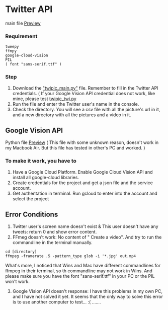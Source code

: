 # Twitter API 
main file [Preview](https://github.com/XintongHao/EC500_C1/blob/master/API_exercise/twipic_main.py)

### Requirement
```
tweepy
ffmpy
google-cloud-vision
PIL
( font "sans-serif.ttf" )
```

### Step
1. Download the ["twipic_main.py"](https://github.com/XintongHao/EC500_C1/blob/master/API_exercise/twipic_main.py) file. 
Remember to fill in the Twitter API credentials.
( If your Google Vision API credential does not work, like mine, please test [twipic_twi.py](https://github.com/XintongHao/EC500_C1/blob/master/API_exercise/twipic_twi.py) 
2. Run the file and enter the Twitter user's name in the console.
3. Check the directory. You will see a csv file with all the picture's url in it, and a new directory with all the pictures and a video in it.


## Google Vision API
Python file [Preview](https://github.com/XintongHao/EC500_C1/blob/master/API_exercise/picLabels.py)
( This file with some unknown reason, doesn't work in my Macbook Air. But this file has tested in other's PC and worked. )
### To make it work, you have to 
1. Have a Google Cloud Platform. Enable Google Cloud Vision API and install all google-cloud libraries.
2. Create credentials for the project and get a json file and the service account.
3. Get authentation in terminal. Run gcloud to enter into the account and select the project


## Error Conditions
1. Twitter user's screen name doesn't exist & This user doesn't have any tweets: return 0 and show error content.
2. FFmeg doesn't work: No content of " Create a video". And try to run the commandline in the terminal manually.
```
cd [directory]
ffmpeg -framerate .5 -pattern_type glob -i '*.jpg' out.mp4
```
What's more, I noticed that Wins and Mac have different commandlines for ffmpeg in their terminal, so th commandline may not work in Wins. And please make sure you have the font "sans-serif.ttf" in your PC or the PIL won't work.

3. Google Vision API doesn't response: I have this problems in my own PC, and I have not solved it yet. It seems that the only way to solve this error is to use another computer to test... :( .......

